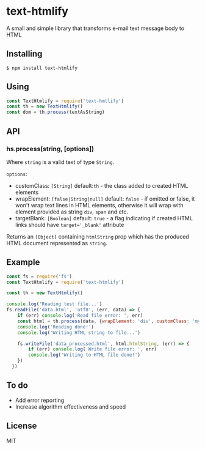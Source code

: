 # text-htmlify

A small and simple library that transforms e-mail text message body to HTML

## Installing
`$ npm install text-htmlify`

## Using

```js
const TextHtmlify = require('text-hmtlify')
const th = new TextHtmlify()
const dom = th.process(textAsString)
```

## API

### hs.process(string, [options])

Where `string` is a valid text of type `String`.

`options`:
- customClass: `[String]` default:`th` - the class added to created HTML elements
- wrapElement: `[false|String|null]` default: `false` - if omitted or false, it won't wrap text lines in HTML elements, otherwise it will wrap with element provided as string `div`, `span` and etc.
- targetBlank: `[Boolean]` default: `true` - a flag indicating if created HTML links should have `target='_blank'` attribute

Returns an `[Object]` containing `htmlString` prop which has the produced HTML document represented as `string`.

## Example

```js
const fs = require('fs')
const TextHtmlify = require('text-htmlify')

const th = new TextHtmlify()

console.log('Reading test file...')
fs.readFile('data.html', 'utf8', (err, data) => {
    if (err) console.log('Read file error: ', err)
    const html = th.process(data, {wrapElement: 'div', customClass: 'myClass'})
    console.log('Reading done!')
    console.log('Writing HTML string to file...')

    fs.writeFile('data_processed.html', html.htmlString, (err) => {
        if (err) console.log('Write file error: ', err)
        console.log('Writing to HTML file done!')
    })
  })
```

## To do
- Add error reporting
- Increase algorithm effectiveness and speed

## License
MIT